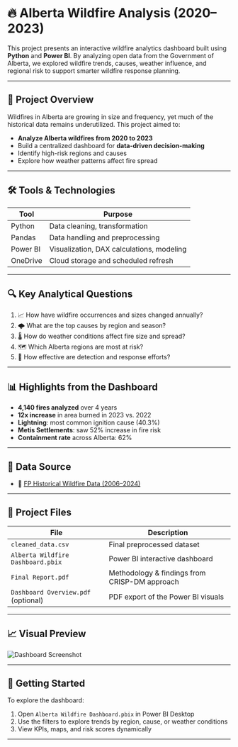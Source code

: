 # 🔥 Alberta Wildfire Analysis (2020–2023)

This project presents an interactive wildfire analytics dashboard built using **Python** and **Power BI**. By analyzing open data from the Government of Alberta, we explored wildfire trends, causes, weather influence, and regional risk to support smarter wildfire response planning.

---

## 📌 Project Overview

Wildfires in Alberta are growing in size and frequency, yet much of the historical data remains underutilized. This project aimed to:
- **Analyze Alberta wildfires from 2020 to 2023**
- Build a centralized dashboard for **data-driven decision-making**
- Identify high-risk regions and causes
- Explore how weather patterns affect fire spread

---

## 🛠️ Tools & Technologies

| Tool       | Purpose                                 |
|------------|------------------------------------------|
| Python     | Data cleaning, transformation            |
| Pandas     | Data handling and preprocessing          |
| Power BI   | Visualization, DAX calculations, modeling|
| OneDrive   | Cloud storage and scheduled refresh      |

---

## 🔍 Key Analytical Questions

1. 📈 How have wildfire occurrences and sizes changed annually?
2. 🌩️ What are the top causes by region and season?
3. 🌡️ How do weather conditions affect fire size and spread?
4. 🗺️ Which Alberta regions are most at risk?
5. 🚨 How effective are detection and response efforts?

---

## 📊 Highlights from the Dashboard

- **4,140 fires analyzed** over 4 years
- **12x increase** in area burned in 2023 vs. 2022
- **Lightning**: most common ignition cause (40.3%)
- **Metis Settlements**: saw 52% increase in fire risk
- **Containment rate** across Alberta: 62%

---

## 🧩 Data Source

- 📂 [FP Historical Wildfire Data (2006–2024)](https://open.alberta.ca/dataset/a221e7a0-4f46-4be7-9c5a-e29de9a3447e/resource/1b635b8b-a937-4be4-857e-8aeef77365d2/download/fp-historical-wildfire-data-dictionary-2006-2023)

---

## 📁 Project Files

| File                          | Description                                      |
|-------------------------------|--------------------------------------------------|
| `cleaned_data.csv`            | Final preprocessed dataset                      |
| `Alberta Wildfire Dashboard.pbix` | Power BI interactive dashboard              |
| `Final Report.pdf`            | Methodology & findings from CRISP-DM approach   |
| `Dashboard Overview.pdf` (optional) | PDF export of the Power BI visuals       |

---

## 📈 Visual Preview

![Dashboard Screenshot](assets/dashboard_preview.png) <!-- (Add a screenshot of your Power BI dashboard here) -->

---

## 🚀 Getting Started

To explore the dashboard:
1. Open `Alberta Wildfire Dashboard.pbix` in Power BI Desktop
2. Use the filters to explore trends by region, cause, or weather conditions
3. View KPIs, maps, and risk scores dynamically

---

